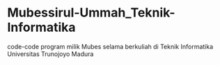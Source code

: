 # Mubessirul-Ummah_Teknik-Informatika
code-code program milik Mubes selama berkuliah di Teknik Informatika Universitas Trunojoyo Madura
